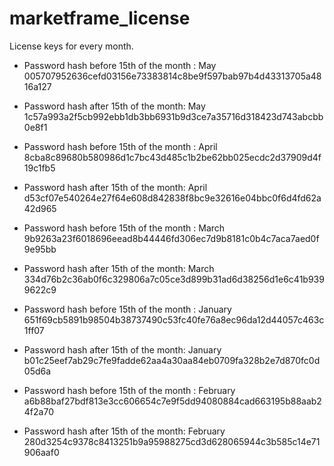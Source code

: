 # marketframe_license
License keys for every month.

* Password hash before 15th of the month : May 005707952636cefd03156e73383814c8be9f597bab97b4d43313705a4816a127

* Password hash after 15th of the month: May 1c57a993a2f5cb992ebb1db3bb6931b9d3ce7a35716d318423d743abcbb0e8f1



* Password hash before 15th of the month : April 8cba8c89680b580986d1c7bc43d485c1b2be62bb025ecdc2d37909d4f19c1fb5

* Password hash after 15th of the month: April d53cf07e540264e27f64e608d842838f8bc9e32616e04bbc0f6d4fd62a42d965



* Password hash before 15th of the month : March 9b9263a23f6018696eead8b44446fd306ec7d9b8181c0b4c7aca7aed0f9e95bb
* Password hash after 15th of the month: March 334d76b2c36ab0f6c329806a7c05ce3d899b31ad6d38256d1e6c41b9399622c9



* Password hash before 15th of the month : January 651f69cb5891b98504b38737490c53fc40fe76a8ec96da12d44057c463c1ff07
* Password hash after 15th of the month: January b01c25eef7ab29c7fe9fadde62aa4a30aa84eb0709fa328b2e7d870fc0d05d6a

* Password hash before 15th of the month : February a6b88baf27bdf813e3cc606654c7e9f5dd94080884cad663195b88aab24f2a70
* Password hash after 15th of the month: February 280d3254c9378c8413251b9a95988275cd3d628065944c3b585c14e71906aaf0


